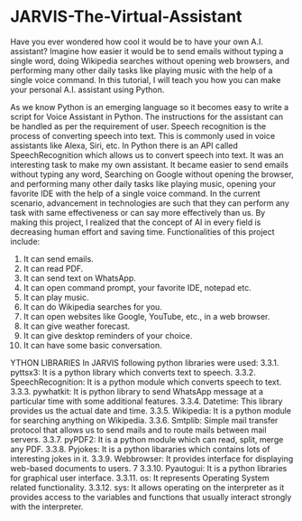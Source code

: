 # JARVIS-The-Virtual-Assistant




Have you ever wondered how cool it would be to have your own A.I. assistant? Imagine how easier it would be to send emails without typing a single word, doing Wikipedia searches without opening web browsers, and performing many other daily tasks like playing music with the help of a single voice command. In this tutorial, I will teach you how you can make your personal A.I. assistant using Python. 

As we know Python is an emerging language so it becomes easy to write a script for Voice
Assistant in Python. The instructions for the assistant can be handled as per the requirement
of user. Speech recognition is the process of converting speech into text. This is commonly
used in voice assistants like Alexa, Siri, etc. In Python there is an API called
SpeechRecognition which allows us to convert speech into text. It was an interesting task
to make my own assistant. It became easier to send emails without typing any word,
Searching on Google without opening the browser, and performing many other daily tasks
like playing music, opening your favorite IDE with the help of a single voice command. In
the current scenario, advancement in technologies are such that they can perform any task
with same effectiveness or can say more effectively than us. By making this project, I
realized that the concept of AI in every field is decreasing human effort and saving time.
Functionalities of this project include:
1. It can send emails.
2. It can read PDF.
3. It can send text on WhatsApp.
4. It can open command prompt, your favorite IDE, notepad etc.
5. It can play music.
6. It can do Wikipedia searches for you.
7. It can open websites like Google, YouTube, etc., in a web browser.
8. It can give weather forecast.
9. It can give desktop reminders of your choice.
10. It can have some basic conversation.





YTHON LIBRARIES
 In JARVIS following python libraries were used:
3.3.1. pyttsx3: It is a python library which converts text to speech.
3.3.2. SpeechRecognition: It is a python module which converts speech to
text.
3.3.3. pywhatkit: It is python library to send WhatsApp message at a
particular time with some additional features.
3.3.4. Datetime: This library provides us the actual date and time.
3.3.5. Wikipedia: It is a python module for searching anything on
Wikipedia.
3.3.6. Smtplib: Simple mail transfer protocol that allows us to send mails
and to route mails between mail servers.
3.3.7. pyPDF2: It is a python module which can read, split, merge any PDF.
3.3.8. Pyjokes: It is a python libararies which contains lots of interesting
jokes in it.
3.3.9. Webbrowser: It provides interface for displaying web-based
documents to users.
7
3.3.10. Pyautogui: It is a python libraries for graphical user interface.
3.3.11. os: It represents Operating System related functionality.
3.3.12. sys: It allows operating on the interpreter as it provides access to the
variables and functions that usually interact strongly with the interpreter. 






